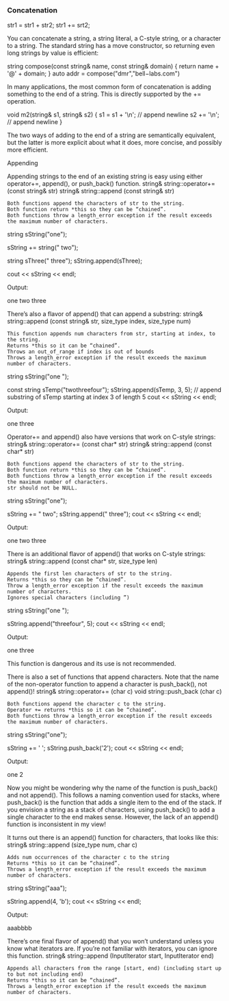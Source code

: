 ### Concatenation

str1 = str1 + str2;     str1 += srt2;

You can concatenate a string, a string literal, a C-style string, or a character to a string. The standard string has a move constructor, so returning even long strings by value is efficient:

string compose(const string& name, const string& domain)
{
  return name + '@' + domain;
}
auto addr = compose("dmr","bell−labs.com")

In many applications, the most common form of concatenation is adding something to the end of a string. This is directly supported by the += operation.

void m2(string& s1, string& s2)
{
  s1 = s1 + '\n'; // append newline
  s2 += '\n'; // append newline
}

The two ways of adding to the end of a string are semantically equivalent, but the latter is more explicit about what it does, more concise, and possibly more efficient.



Appending

Appending strings to the end of an existing string is easy using either operator+=, append(), or push_back() function.
string& string::operator+= (const string& str)
string& string::append (const string& str)

    Both functions append the characters of str to the string.
    Both function return *this so they can be “chained”.
    Both functions throw a length_error exception if the result exceeds the maximum number of characters.


string sString("one");

sString += string(" two");

string sThree(" three");
sString.append(sThree);

cout << sString << endl;

Output:

one two three

There’s also a flavor of append() that can append a substring:
string& string::append (const string& str, size_type index, size_type num)

    This function appends num characters from str, starting at index, to the string.
    Returns *this so it can be “chained”.
    Throws an out_of_range if index is out of bounds
    Throws a length_error exception if the result exceeds the maximum number of characters.


string sString("one ");

const string sTemp("twothreefour");
sString.append(sTemp, 3, 5); // append substring of sTemp starting at index 3 of length 5
cout << sString << endl;

Output:

one three

Operator+= and append() also have versions that work on C-style strings:
string& string::operator+= (const char* str)
string& string::append (const char* str)

    Both functions append the characters of str to the string.
    Both function return *this so they can be “chained”.
    Both functions throw a length_error exception if the result exceeds the maximum number of characters.
    str should not be NULL.


string sString("one");

sString += " two";
sString.append(" three");
cout << sString << endl;

Output:

one two three

There is an additional flavor of append() that works on C-style strings:
string& string::append (const char* str, size_type len)

    Appends the first len characters of str to the string.
    Returns *this so they can be “chained”.
    Throw a length_error exception if the result exceeds the maximum number of characters.
    Ignores special characters (including ”)


string sString("one ");

sString.append("threefour", 5);
cout << sString << endl;

Output:

one three

This function is dangerous and its use is not recommended.

There is also a set of functions that append characters. Note that the name of the non-operator function to append a character is push_back(), not append()!
string& string::operator+= (char c)
void string::push_back (char c)

    Both functions append the character c to the string.
    Operator += returns *this so it can be “chained”.
    Both functions throw a length_error exception if the result exceeds the maximum number of characters.

string sString("one");

sString += ' ';
sString.push_back('2');
cout << sString << endl;

Output:

one 2

Now you might be wondering why the name of the function is push_back() and not append(). This follows a naming convention used for stacks, where push_back() is the function that adds a single item to the end of the stack. If you envision a string as a stack of characters, using push_back() to add a single character to the end makes sense. However, the lack of an append() function is inconsistent in my view!

It turns out there is an append() function for characters, that looks like this:
string& string::append (size_type num, char c)

    Adds num occurrences of the character c to the string
    Returns *this so it can be “chained”.
    Throws a length_error exception if the result exceeds the maximum number of characters.

string sString("aaa");

sString.append(4, 'b');
cout << sString << endl;

Output:

aaabbbb

There’s one final flavor of append() that you won’t understand unless you know what iterators are. If you’re not familiar with iterators, you can ignore this function.
string& string::append (InputIterator start, InputIterator end)

    Appends all characters from the range [start, end) (including start up to but not including end)
    Returns *this so it can be “chained”.
    Throws a length_error exception if the result exceeds the maximum number of characters.

